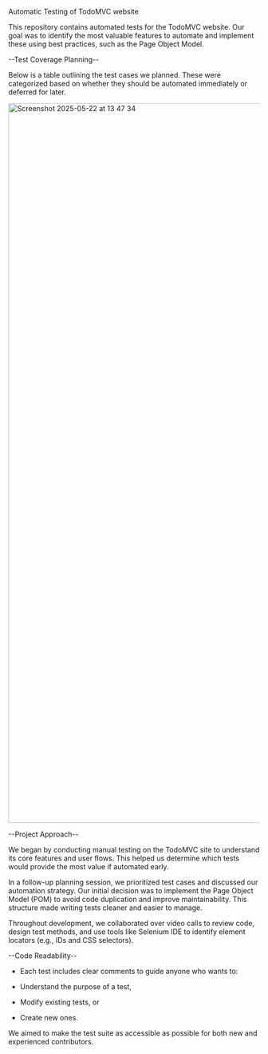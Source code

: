 Automatic Testing of TodoMVC website 


This repository contains automated tests for the TodoMVC website. Our goal was to identify the most valuable features to automate and implement these using best practices, such as the Page Object Model.


--Test Coverage Planning--

Below is a table outlining the test cases we planned. These were categorized based on whether they should be automated immediately or deferred for later.

<img width="1440" alt="Screenshot 2025-05-22 at 13 47 34" src="https://github.com/user-attachments/assets/88f3841e-2121-4fa7-a679-f9bd7cfc6f98" />


--Project Approach--

We began by conducting manual testing on the TodoMVC site to understand its core features and user flows. This helped us determine which tests would provide the most value if automated early.

In a follow-up planning session, we prioritized test cases and discussed our automation strategy. Our initial decision was to implement the Page Object Model (POM) to avoid code duplication and improve maintainability. This structure made writing tests cleaner and easier to manage.

Throughout development, we collaborated over video calls to review code, design test methods, and use tools like Selenium IDE to identify element locators (e.g., IDs and CSS selectors).

--Code Readability--

* Each test includes clear comments to guide anyone who wants to:

* Understand the purpose of a test,

* Modify existing tests, or

* Create new ones.

We aimed to make the test suite as accessible as possible for both new and experienced contributors.

